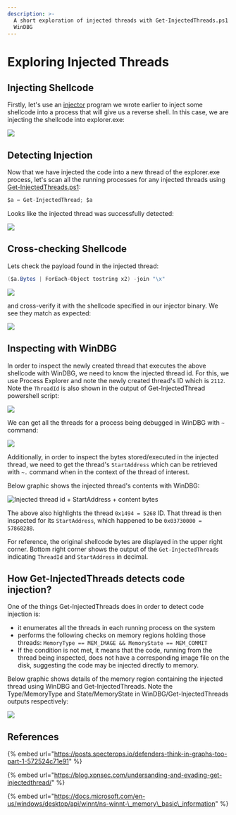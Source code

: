 ```yaml
---
description: >-
  A short exploration of injected threads with Get-InjectedThreads.ps1 and
  WinDBG
---
```


# Exploring Injected Threads

## Injecting Shellcode

Firstly, let's use an [injector](../offensive-security/code-injection-process-injection/process-injection.md) program we wrote earlier to inject some shellcode into a process that will give us a reverse shell. In this case, we are injecting the shellcode into explorer.exe:

![](../.gitbook/assets/injected-threads-explorer-injected.png)

## Detecting Injection

Now that we have injected the code into a new thread of the explorer.exe process, let's scan all the running processes for any injected threads using [Get-InjectedThreads.ps1](https://gist.github.com/jaredcatkinson/23905d34537ce4b5b1818c3e6405c1d2):

```csharp
$a = Get-InjectedThread; $a
```

Looks like the injected thread was successfully detected:

![](../.gitbook/assets/injected-threads-get-injected-thread.png)

## Cross-checking Shellcode

Lets check the payload found in the injected thread:

```csharp
($a.Bytes | ForEach-Object tostring x2) -join "\x"
```

![](../.gitbook/assets/injected-threads-shellcode2.png)

and cross-verify it with the shellcode specified in our injector binary. We see they match as expected:

![](../.gitbook/assets/injected-threads-shellcode.png)

## Inspecting with WinDBG

In order to inspect the newly created thread that executes the above shellcode with WinDBG, we need to know the injected thread id. For this, we use Process Explorer and note the newly created thread's ID which is `2112`. Note the `ThreadId` is also shown in the output of Get-InjectedThread powershell script:

![](../.gitbook/assets/injected-threads-threadid.png)

We can get all the threads for a process being debugged in WinDBG with `~` command:

![](../.gitbook/assets/injected-threads-threadid-windbg.png)

Additionally, in order to inspect the bytes stored/executed in the injected thread, we need to get the thread's `StartAddress` which can be retrieved with  `~.` command when in the context of the thread of interest.

Below graphic shows the injected thread's contents with WinDBG:

![Injected thread id + StartAddress + content bytes](../.gitbook/assets/injected-threads-inspection.png)

The above also highlights the thread `0x1494 = 5268` ID. That thread is then inspected for its `StartAddress`, which happened to be `0x03730000 = 57868288`. 

For reference, the original shellcode bytes are displayed in the upper right corner. Bottom right corner shows the output of the `Get-InjectedThreads` indicating `ThreadId` and `StartAddress` in decimal.

## How Get-InjectedThreads detects code injection?

One of the things Get-InjectedThreads does in order to detect code injection is: 

* it enumerates all the threads in each running process on the system
* performs the following checks on memory regions holding those threads: `MemoryType == MEM_IMAGE && MemoryState == MEM_COMMIT` 
* If the condition is not met, it means that the code, running from the thread being inspected, does not have a corresponding image file on the disk, suggesting the code may be injected directly to memory.

Below graphic shows details of the memory region containing the injected thread using WinDBG and Get-InjectedThreads. Note the Type/MemoryType and State/MemoryState in WinDBG/Get-InjectedThreads outputs respectively:

![](../.gitbook/assets/injected-threads-address.png)

## References

{% embed url="https://posts.specterops.io/defenders-think-in-graphs-too-part-1-572524c71e91" %}

{% embed url="https://blog.xpnsec.com/undersanding-and-evading-get-injectedthread/" %}

{% embed url="https://docs.microsoft.com/en-us/windows/desktop/api/winnt/ns-winnt-\_memory\_basic\_information" %}

